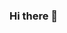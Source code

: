 ### Hi there 👋

<!--
**Jymax4real/Jymax4real** is a ✨ _special_ ✨ repository because its `README.md` (this file) appears on your GitHub profile.

Here are some ideas to get you started:

- 🔭 I’m currently working on ... JAVA.
- 🌱 I’m currently learning ... Data Structures, JAVA Swing, GUI's and Program Design with JAVA
- 👯 I’m looking to collaborate on ... any project that can challenge my skills.
- 🤔 I’m looking for help with ... finding projects that best suit my skills.
- 💬 Ask me about ... OOP, DATA BASES, DATA STRUCTURES and GUI's.
- 📫 How to reach me: ... [Twitter]
- 😄 Pronouns: ... He/Him
- ⚡ Fun fact: ... I am a fitness enthusisast converted to Programming
-->
